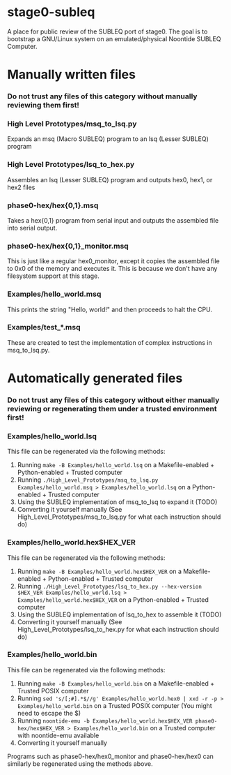 # stage0-subleq
A place for public review of the SUBLEQ port of stage0. The goal is to bootstrap a GNU/Linux system on an emulated/physical Noontide SUBLEQ Computer.

# Manually written files
### **Do not trust any files of this category without manually reviewing them first!**
### High Level Prototypes/msq_to_lsq.py
Expands an msq (Macro SUBLEQ) program to an lsq (Lesser SUBLEQ) program
### High Level Prototypes/lsq_to_hex.py
Assembles an lsq (Lesser SUBLEQ) program and outputs hex0, hex1, or hex2 files
### phase0-hex/hex{0,1}.msq
Takes a hex{0,1} program from serial input and outputs the assembled file into serial output.
### phase0-hex/hex{0,1}_monitor.msq
This is just like a regular hex0_monitor, except it copies the assembled file to 0x0 of the memory and executes it. This is because we don't have any filesystem support at this stage.
### Examples/hello_world.msq
This prints the string "Hello, world!" and then proceeds to halt the CPU.
### Examples/test_*.msq
These are created to test the implementation of complex instructions in msq_to_lsq.py.

# Automatically generated files
### **Do not trust any files of this category without either manually reviewing or regenerating them under a trusted environment first!**

### Examples/hello_world.lsq
This file can be regenerated via the following methods:
1. Running `make -B Examples/hello_world.lsq` on a Makefile-enabled + Python-enabled + Trusted computer
2. Running `./High_Level_Prototypes/msq_to_lsq.py Examples/hello_world.msq > Examples/hello_world.lsq` on a Python-enabled + Trusted computer
3. Using the SUBLEQ implementation of msq_to_lsq to expand it (TODO)
4. Converting it yourself manually (See High_Level_Prototypes/msq_to_lsq.py for what each instruction should do)

### Examples/hello_world.hex$HEX_VER
This file can be regenerated via the following methods:
1. Running `make -B Examples/hello_world.hex$HEX_VER` on a Makefile-enabled + Python-enabled + Trusted computer
2. Running `./High_Level_Prototypes/lsq_to_hex.py --hex-version $HEX_VER Examples/hello_world.lsq > Examples/hello_world.hex$HEX_VER` on a Python-enabled + Trusted computer
3. Using the SUBLEQ implementation of lsq_to_hex to assemble it (TODO)
4. Converting it yourself manually (See High_Level_Prototypes/lsq_to_hex.py for what each instruction should do)

### Examples/hello_world.bin
This file can be regenerated via the following methods:
1. Running `make -B Examples/hello_world.bin` on a Makefile-enabled + Trusted POSIX computer
2. Running `sed 's/[;#].*$//g' Examples/hello_world.hex0 | xxd -r -p > Examples/hello_world.bin` on a Trusted POSIX computer (You might need to escape the $)
3. Running `noontide-emu -b Examples/hello_world.hex$HEX_VER phase0-hex/hex$HEX_VER > Examples/hello_world.bin` on a Trusted computer with noontide-emu available
4. Converting it yourself manually

Programs such as phase0-hex/hex0_monitor and phase0-hex/hex0 can similarly be regenerated using the methods above.